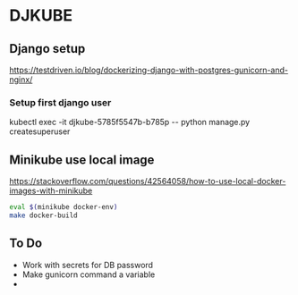 # DJKUBE

## Django setup

https://testdriven.io/blog/dockerizing-django-with-postgres-gunicorn-and-nginx/

### Setup first django user
kubectl exec -it djkube-5785f5547b-b785p -- python manage.py createsuperuser

## Minikube use local image
https://stackoverflow.com/questions/42564058/how-to-use-local-docker-images-with-minikube

```sh
eval $(minikube docker-env)
make docker-build
```

## To Do
- Work with secrets for DB password
- Make gunicorn command a variable
- 